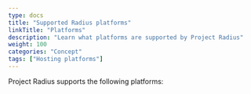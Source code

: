 ```yaml
---
type: docs
title: "Supported Radius platforms"
linkTitle: "Platforms"
description: "Learn what platforms are supported by Project Radius"
weight: 100
categories: "Concept"
tags: ["Hosting platforms"]
---
```


Project Radius supports the following platforms:
